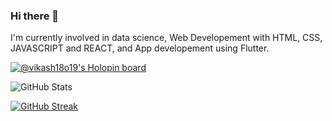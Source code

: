 ### Hi there 👋
I'm currently involved in data science, Web Developement with HTML, CSS, JAVASCRIPT and REACT, and App developement using Flutter.
<!--
**vikash18o19/vikash18o19** is a ✨ _special_ ✨ repository because its `README.md` (this file) appears on your GitHub profile.

Here are some ideas to get you started:

- 🔭 I’m currently working on ...
- 🌱 I’m currently learning ...
- 👯 I’m looking to collaborate on ...
- 🤔 I’m looking for help with ...
- 💬 Ask me about ...
- 📫 How to reach me: ...
- 😄 Pronouns: ...
- ⚡ Fun fact: ...
-->
[![@vikash18o19's Holopin board](https://holopin.io/api/user/board?user=vikash18o19)](https://holopin.io/@vikash18o19)

![GitHub Stats](https://github-readme-stats.vercel.app/api?username=vikash18o19&theme=cobalt)

[![GitHub Streak](https://github-readme-streak-stats.herokuapp.com/?user=vikash18o19&theme=dark)](https://git.io/streak-stats)
